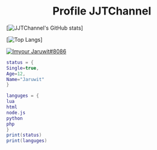 <h1 align="center">Profile JJTChannel</h1>

[![JJTChannel's GitHub stats](https://github-readme-stats.vercel.app/api?username=JJTChannel&show_icons=true&theme=transparent)]

[![Top Langs](https://github-readme-stats.vercel.app/api/top-langs/?username=JJTChannel&langs_count=8)]

[![Imyour Jaruwit#8086](https://discord.c99.nl/widget/theme-4/750677078986195003.png)]([https://discord.c99.nl/](https://discord.c99.nl/widget/theme-4/750677078986195003.png))

```lua
status = {
Single=true,
Age=12,
Name="Jaruwit"
}

languges = {
lua
html
node.js
python
php
}
print(status)
print(languges)
```
